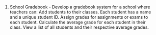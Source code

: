 1. School Gradebook  - Develop a gradebook system for a school where teachers can:
Add students to their classes.
Each student has a name and a unique student ID.
Assign grades for assignments or exams to each student.
Calculate the average grade for each student in their class.
View a list of all students and their respective average grades.
